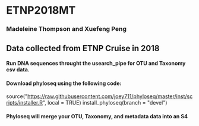 # ETNP2018MT
### Madeleine Thompson and Xuefeng Peng

## Data collected from ETNP Cruise in 2018 

#### Run DNA sequences throught the usearch_pipe for OTU and Taxonomy csv data. 

#### Download phyloseq using the following code: 
source("https://raw.githubusercontent.com/joey711/phyloseq/master/inst/scripts/installer.R",
       local = TRUE)
install_phyloseq(branch = "devel")
#### Phyloseq will merge your OTU, Taxonomy, and metadata data into an S4 
